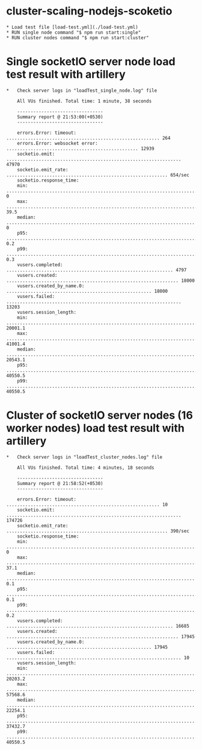 # cluster-scaling-nodejs-scoketio

    * Load test file [load-test.yml](./load-test.yml)
    * RUN single node command "$ npm run start:single"
    * RUN cluster nodes command "$ npm run start:cluster"

# Single socketIO server node load test result with artillery

    *   Check server logs in "loadTest_single_node.log" file
            
        All VUs finished. Total time: 1 minute, 38 seconds

        --------------------------------
        Summary report @ 21:53:00(+0530)
        --------------------------------

        errors.Error: timeout: ......................................................... 264
        errors.Error: websocket error: ................................................. 12939
        socketio.emit: ................................................................. 47970
        socketio.emit_rate: ............................................................ 654/sec
        socketio.response_time:
        min: ......................................................................... 0
        max: ......................................................................... 39.5
        median: ...................................................................... 0
        p95: ......................................................................... 0.2
        p99: ......................................................................... 0.3
        vusers.completed: .............................................................. 4797
        vusers.created: ................................................................ 18000
        vusers.created_by_name.0: ...................................................... 18000
        vusers.failed: ................................................................. 13203
        vusers.session_length:
        min: ......................................................................... 20001.1
        max: ......................................................................... 41001.4
        median: ...................................................................... 20543.1
        p95: ......................................................................... 40550.5
        p99: ......................................................................... 40550.5


# Cluster of socketIO server nodes (16 worker nodes) load test result with artillery

    *   Check server logs in "loadTest_cluster_nodes.log" file

        All VUs finished. Total time: 4 minutes, 18 seconds

        --------------------------------
        Summary report @ 21:58:52(+0530)
        --------------------------------

        errors.Error: timeout: ......................................................... 10
        socketio.emit: ................................................................. 174726
        socketio.emit_rate: ............................................................ 390/sec
        socketio.response_time:
        min: ......................................................................... 0
        max: ......................................................................... 37.1
        median: ...................................................................... 0.1
        p95: ......................................................................... 0.1
        p99: ......................................................................... 0.2
        vusers.completed: .............................................................. 16685
        vusers.created: ................................................................ 17945
        vusers.created_by_name.0: ...................................................... 17945
        vusers.failed: ................................................................. 10
        vusers.session_length:
        min: ......................................................................... 20203.2
        max: ......................................................................... 57568.6
        median: ...................................................................... 22254.1
        p95: ......................................................................... 37432.7
        p99: ......................................................................... 40550.5
